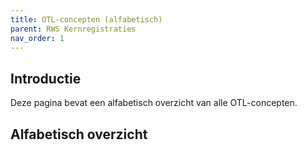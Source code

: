 ```yaml
---
title: OTL-concepten (alfabetisch)
parent: RWS Kernregistraties
nav_order: 1
---
```


## Introductie
Deze pagina bevat een alfabetisch overzicht van alle OTL-concepten.
## Alfabetisch overzicht
